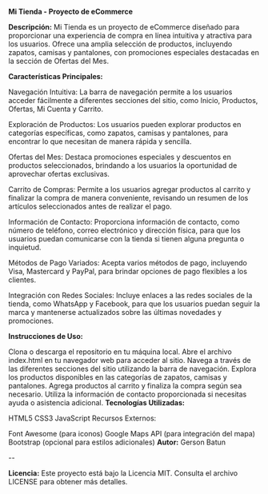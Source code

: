 **Mi Tienda - Proyecto de eCommerce**

**Descripción:**
Mi Tienda es un proyecto de eCommerce diseñado para proporcionar una experiencia de compra en línea intuitiva y atractiva para los usuarios. Ofrece una amplia selección de productos, incluyendo zapatos, camisas y pantalones, con promociones especiales destacadas en la sección de Ofertas del Mes.

**Características Principales:**

Navegación Intuitiva: La barra de navegación permite a los usuarios acceder fácilmente a diferentes secciones del sitio, como Inicio, Productos, Ofertas, Mi Cuenta y Carrito.

Exploración de Productos: Los usuarios pueden explorar productos en categorías específicas, como zapatos, camisas y pantalones, para encontrar lo que necesitan de manera rápida y sencilla.

Ofertas del Mes: Destaca promociones especiales y descuentos en productos seleccionados, brindando a los usuarios la oportunidad de aprovechar ofertas exclusivas.

Carrito de Compras: Permite a los usuarios agregar productos al carrito y finalizar la compra de manera conveniente, revisando un resumen de los artículos seleccionados antes de realizar el pago.

Información de Contacto: Proporciona información de contacto, como número de teléfono, correo electrónico y dirección física, para que los usuarios puedan comunicarse con la tienda si tienen alguna pregunta o inquietud.

Métodos de Pago Variados: Acepta varios métodos de pago, incluyendo Visa, Mastercard y PayPal, para brindar opciones de pago flexibles a los clientes.

Integración con Redes Sociales: Incluye enlaces a las redes sociales de la tienda, como WhatsApp y Facebook, para que los usuarios puedan seguir la marca y mantenerse actualizados sobre las últimas novedades y promociones.

**Instrucciones de Uso:**

Clona o descarga el repositorio en tu máquina local.
Abre el archivo index.html en tu navegador web para acceder al sitio.
Navega a través de las diferentes secciones del sitio utilizando la barra de navegación.
Explora los productos disponibles en las categorías de zapatos, camisas y pantalones.
Agrega productos al carrito y finaliza la compra según sea necesario.
Utiliza la información de contacto proporcionada si necesitas ayuda o asistencia adicional.
**Tecnologías Utilizadas:**

HTML5
CSS3
JavaScript
Recursos Externos:

Font Awesome (para iconos)
Google Maps API (para integración del mapa)
Bootstrap (opcional para estilos adicionales)
**Autor:**
Gerson Batun

--

**Licencia:**
Este proyecto está bajo la Licencia MIT. Consulta el archivo LICENSE para obtener más detalles.

